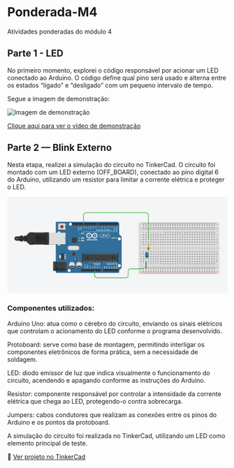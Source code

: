# Ponderada-M4
Atividades ponderadas do módulo 4


## Parte 1 - LED

No primeiro momento, explorei o código responsável por acionar um LED conectado ao Arduino. O código define qual pino será usado e alterna entre os estados “ligado” e “desligado” com um pequeno intervalo de tempo.

Segue a imagem de demonstração:

<img src="assets/imagem.jpeg" alt="Imagem de demonstração" width="400"/>


[ Clique aqui para ver o vídeo de demonstração](assets/video.mp4)



## Parte 2 — Blink Externo

Nesta etapa, realizei a simulação do circuito no TinkerCad.
O circuito foi montado com um LED externo (OFF_BOARD), conectado ao pino digital 6 do Arduino, utilizando um resistor para limitar a corrente elétrica e proteger o LED.

![Circuito Pisca-Pisca](assets/tinkercad.png)

### Componentes utilizados: 

Arduino Uno: atua como o cérebro do circuito, enviando os sinais elétricos que controlam o acionamento do LED conforme o programa desenvolvido.

Protoboard: serve como base de montagem, permitindo interligar os componentes eletrônicos de forma prática, sem a necessidade de soldagem.

LED: diodo emissor de luz que indica visualmente o funcionamento do circuito, acendendo e apagando conforme as instruções do Arduino.

Resistor: componente responsável por controlar a intensidade da corrente elétrica que chega ao LED, protegendo-o contra sobrecarga.

Jumpers: cabos condutores que realizam as conexões entre os pinos do Arduino e os pontos da protoboard.

A simulação do circuito foi realizada no TinkerCad, utilizando um LED como elemento principal de teste.

🔗 [Ver projeto no TinkerCad](https://www.tinkercad.com/things/d1yCmj3y2m4-copy-of-fabulous-lappi-hango?sharecode=RxoQIzwBeu4lNFtD3A4ueFK_J3Qy0REiZEHDNT5YCQE)
